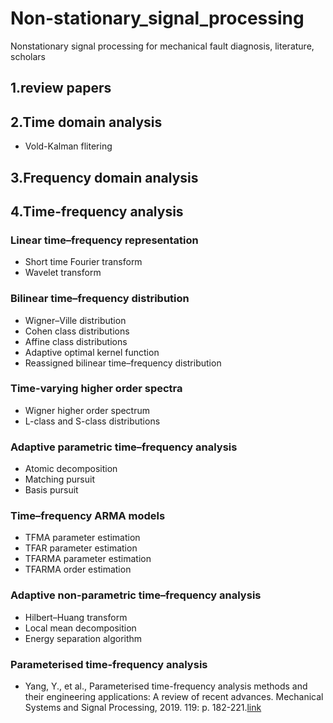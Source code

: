 # Non-stationary_signal_processing
Nonstationary signal processing for mechanical fault diagnosis, literature, scholars

## 1.review papers

## 2.Time domain analysis
- Vold-Kalman flitering
## 3.Frequency domain analysis

## 4.Time-frequency analysis 
### Linear time–frequency representation
- Short time Fourier transform
- Wavelet transform
### Bilinear time–frequency distribution
- Wigner–Ville distribution
- Cohen class distributions
- Affine class distributions
- Adaptive optimal kernel function
- Reassigned bilinear time–frequency distribution
### Time-varying higher order spectra
- Wigner higher order spectrum
- L-class and S-class distributions
### Adaptive parametric time–frequency analysis
- Atomic decomposition
- Matching pursuit
- Basis pursuit
### Time–frequency ARMA models
- TFMA parameter estimation
- TFAR parameter estimation
- TFARMA parameter estimation
- TFARMA order estimation
### Adaptive non-parametric time–frequency analysis
- Hilbert–Huang transform
- Local mean decomposition
- Energy separation algorithm
###  Parameterised time-frequency analysis
- Yang, Y., et al., Parameterised time-frequency analysis methods and their engineering applications: A review of recent advances. Mechanical Systems and Signal Processing, 2019. 119: p. 182-221.[link](https://www.sciencedirect.com/science/article/pii/S088832701830445X)
